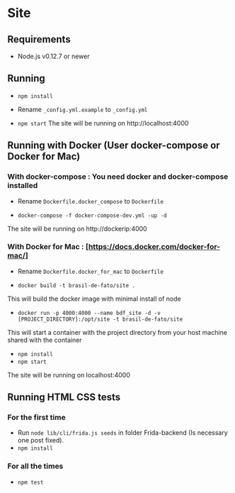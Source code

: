 # Site


## Requirements

- Node.js v0.12.7 or newer

## Running

- `npm install`
- Rename `_config.yml.example` to `_config.yml`

- `npm start`
The site will be running on http://localhost:4000

## Running with Docker (User docker-compose or Docker for Mac)
### With docker-compose : You need docker and docker-compose installed

- Rename `Dockerfile.docker_compose` to `Dockerfile`

- `docker-compose -f docker-compose-dev.yml -up -d`

The site will be running on http://dockerip:4000

### With Docker for Mac : [https://docs.docker.com/docker-for-mac/]

- Rename `Dockerfile.docker_for_mac` to `Dockerfile`

- `docker build -t brasil-de-fato/site .`

This will build the docker image with minimal install of node

- `docker run -p 4000:4000 --name bdf_site -d -v [PROJECT_DIRECTORY]:/opt/site -t brasil-de-fato/site`

This will start a container with the project directory from your host machine shared with the container

- `npm install`
- `npm start`

The site will be running on localhost:4000

## Running HTML CSS tests
### For the first time

- Run `node lib/cli/frida.js seeds` in folder Frida-backend (Is necessary one post fixed).
- `npm install`

### For all the times
- `npm test`
